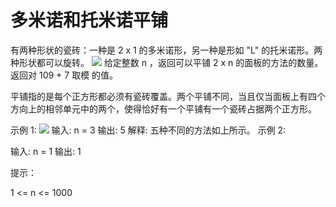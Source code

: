 # 多米诺和托米诺平铺

有两种形状的瓷砖：一种是 2 x 1 的多米诺形，另一种是形如 "L" 的托米诺形。两种形状都可以旋转。
![](https://assets.leetcode.com/uploads/2021/07/15/lc-domino.jpg)
给定整数 n ，返回可以平铺 2 x n 的面板的方法的数量。返回对 109 + 7 取模 的值。

平铺指的是每个正方形都必须有瓷砖覆盖。两个平铺不同，当且仅当面板上有四个方向上的相邻单元中的两个，使得恰好有一个平铺有一个瓷砖占据两个正方形。

示例 1:
![](https://assets.leetcode.com/uploads/2021/07/15/lc-domino1.jpg)
输入: n = 3
输出: 5
解释: 五种不同的方法如上所示。
示例 2:

输入: n = 1
输出: 1

提示：

1 <= n <= 1000

